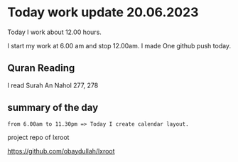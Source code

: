 # Today work update 20.06.2023

Today I work about 12.00 hours.

I start my work at 6.00 am and stop 12.00am.
I made One github push today.

## Quran Reading

I read Surah An Nahol 277, 278

## summary of the day

    from 6.00am to 11.30pm => Today I create calendar layout.  

project repo of lxroot

https://github.com/obaydullah/lxroot
